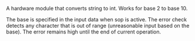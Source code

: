 A hardware module that converts string to int. Works for base 2 to base 10.

The base is specified in the input data when sop is active. The error check detects any character that is out of range (unreasonable input based on the base). The error remains high until the end of current operation.